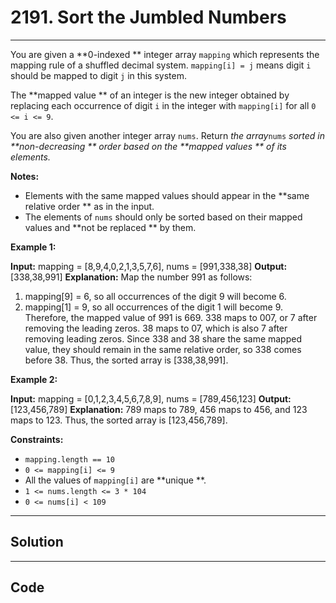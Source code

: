 # 2191. Sort the Jumbled Numbers

---

You are given a **0-indexed ** integer array `mapping` which represents the mapping rule of a shuffled decimal system. `mapping[i] = j` means digit `i` should be mapped to digit `j` in this system.

The **mapped value ** of an integer is the new integer obtained by replacing each occurrence of digit `i` in the integer with `mapping[i]` for all `0 <= i <= 9`.

You are also given another integer array `nums`. Return _the array_`nums` _sorted in **non-decreasing ** order based on the **mapped values ** of its elements._

**Notes:**

  * Elements with the same mapped values should appear in the **same relative order ** as in the input.
  * The elements of `nums` should only be sorted based on their mapped values and **not be replaced ** by them.



 

**Example 1:**


**Input:** mapping = [8,9,4,0,2,1,3,5,7,6], nums = [991,338,38]
**Output:** [338,38,991]
**Explanation:** 
Map the number 991 as follows:
1. mapping[9] = 6, so all occurrences of the digit 9 will become 6.
2. mapping[1] = 9, so all occurrences of the digit 1 will become 9.
Therefore, the mapped value of 991 is 669.
338 maps to 007, or 7 after removing the leading zeros.
38 maps to 07, which is also 7 after removing leading zeros.
Since 338 and 38 share the same mapped value, they should remain in the same relative order, so 338 comes before 38.
Thus, the sorted array is [338,38,991].


**Example 2:**


**Input:** mapping = [0,1,2,3,4,5,6,7,8,9], nums = [789,456,123]
**Output:** [123,456,789]
**Explanation:** 789 maps to 789, 456 maps to 456, and 123 maps to 123. Thus, the sorted array is [123,456,789].


 

**Constraints:**

  * `mapping.length == 10`
  * `0 <= mapping[i] <= 9`
  * All the values of `mapping[i]` are **unique **.
  * `1 <= nums.length <= 3 * 104`
  * `0 <= nums[i] < 109`

---

## Solution



---

## Code
```python


```